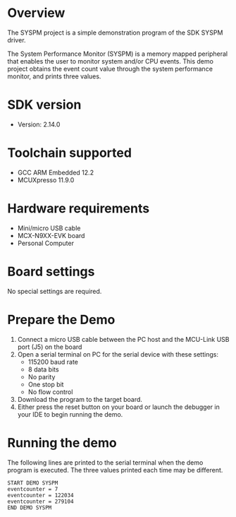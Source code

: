 Overview
========

The SYSPM project is a simple demonstration program of the SDK SYSPM driver. 

The System Performance Monitor (SYSPM) is a memory mapped peripheral that enables the user to monitor system and/or CPU events. 
This demo project obtains the event count value through the system performance monitor, and prints three values.

SDK version
===========
- Version: 2.14.0

Toolchain supported
===================
- GCC ARM Embedded  12.2
- MCUXpresso  11.9.0

Hardware requirements
=====================
- Mini/micro USB cable
- MCX-N9XX-EVK board
- Personal Computer

Board settings
==============
No special settings are required.

Prepare the Demo
================
1. Connect a micro USB cable between the PC host and the MCU-Link USB port (J5) on the board
2. Open a serial terminal on PC for the serial device with these settings:
    - 115200 baud rate
    - 8 data bits
    - No parity
    - One stop bit
    - No flow control
3. Download the program to the target board.
4. Either press the reset button on your board or launch the debugger in your IDE to begin running
   the demo.

Running the demo
================
The following lines are printed to the serial terminal when the demo program is executed.
The three values printed each time may be different.
~~~~~~~~~~~~~~~~~~~~~~~~~~~~~~~~~~~~~~~~
START DEMO SYSPM
eventcounter = 7
eventcounter = 122034
eventcounter = 279104
END DEMO SYSPM
~~~~~~~~~~~~~~~~~~~~~~~~~~~~~~~~~~~~~~~~


